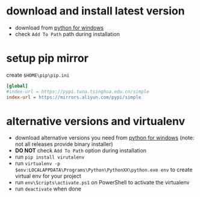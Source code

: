 

# download and install latest version

- download from [python for windows](https://www.python.org/downloads/windows/)
- check `Add To Path` path during installation

# setup pip mirror

create `$HOME\pip\pip.ini`
```ini
[global]
#index-url = https://pypi.tuna.tsinghua.edu.cn/simple
index-url = https://mirrors.aliyun.com/pypi/simple
```


# alternative versions and virtualenv

- download alternative versions you need from [python for windows](https://www.python.org/downloads/windows/) (note: not all releases provide binary installer)
- __DO NOT__ check `Add To Path` option during installation
- run `pip install virutalenv`
- run `virtualenv -p $env:LOCALAPPDATA\Programs\Python\PythonXX\python.exe env` to create virtual env for your project
- run `env\Scripts\activate.ps1` on PowerShell to activate the virtualenv
- run `deactivate` when done
